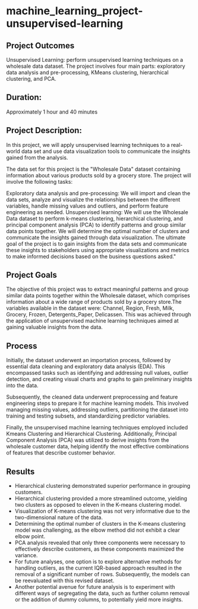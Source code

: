 # machine_learning_project-unsupervised-learning

## Project Outcomes
Unsupervised Learning: perform unsupervised learning techniques on a wholesale data dataset. The project involves four main parts: exploratory data analysis and pre-processing, KMeans clustering, hierarchical clustering, and PCA.
## Duration:
Approximately 1 hour and 40 minutes

## Project Description:
In this project, we will apply unsupervised learning techniques to a real-world data set and use data visualization tools to communicate the insights gained from the analysis.

The data set for this project is the "Wholesale Data" dataset containing information about various products sold by a grocery store. The project will involve the following tasks:

Exploratory data analysis and pre-processing: We will import and clean the data sets, analyze and visualize the relationships between the different variables, handle missing values and outliers, and perform feature engineering as needed.
Unsupervised learning: We will use the Wholesale Data dataset to perform k-means clustering, hierarchical clustering, and principal component analysis (PCA) to identify patterns and group similar data points together. We will determine the optimal number of clusters and communicate the insights gained through data visualization.
The ultimate goal of the project is to gain insights from the data sets and communicate these insights to stakeholders using appropriate visualizations and metrics to make informed decisions based on the business questions asked."

## Project Goals
The objective of this project was to extract meaningful patterns and group similar data points together within the Wholesale dataset, which comprises information about a wide range of products sold by a grocery store.The variables available in the dataset were: Channel, Region, Fresh, Milk, Grocery, Frozen, Detergents_Paper, Delicassen. This was achieved through the application of unsupervised machine learning techniques aimed at gaining valuable insights from the data.

## Process
Initially, the dataset underwent an importation process, followed by essential data cleaning and exploratory data analysis (EDA). This encompassed tasks such as identifying and addressing null values, outlier detection, and creating visual charts and graphs to gain preliminary insights into the data.

Subsequently, the cleaned data underwent preprocessing and feature engineering steps to prepare it for machine learning models. This involved managing missing values, addressing outliers, partitioning the dataset into training and testing subsets, and standardizing predictor variables.

Finally, the unsupervised machine learning techniques employed included Kmeans Clustering and Hierarchical Clustering. Additionally, Principal Component Analysis (PCA) was utilized to derive insights from the wholesale customer data, helping identify the most effective combinations of features that describe customer behavior.

## Results
- Hierarchical clustering demonstrated superior performance in grouping customers.
- Hierarchical clustering provided a more streamlined outcome, yielding two clusters as opposed to eleven in the K-means clustering model.
- Visualization of K-means clustering was not very informative due to the two-dimensional nature of the data.
- Determining the optimal number of clusters in the K-means clustering model was challenging, as the elbow method did not exhibit a clear elbow point.
- PCA analysis revealed that only three components were necessary to effectively describe customers, as these components maximized the variance.
- For future analyses, one option is to explore alternative methods for handling outliers, as the current IQR-based approach resulted in the removal of a significant number of rows. Subsequently, the models can be reevaluated with this revised dataset.
- Another potential avenue for future analysis is to experiment with different ways of segregating the data, such as further column removal or the addition of dummy columns, to potentially yield more insights.
